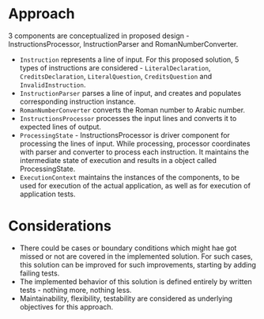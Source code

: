 # Approach

3 components are conceptualized in proposed design - InstructionsProcessor, InstructionParser and RomanNumberConverter.
 
 - `Instruction` represents a line of input. For this proposed solution, 5 types of instructions are considered - `LiteralDeclaration`, `CreditsDeclaration`, `LiteralQuestion`, `CreditsQuestion` and `InvalidInstruction`.
 - `InstructionParser` parses a line of input, and creates and populates corresponding instruction instance.
 - `RomanNumberConverter` converts the Roman number to Arabic number.
 - `InstructionsProcessor` processes the input lines and converts it to expected lines of output.
 - `ProcessingState` - InstructionsProcessor is driver component for processing the lines of input. While processing, processor coordinates with parser and converter to process each instruction. It maintains the intermediate state of execution and results in a object called ProcessingState.
 - `ExecutionContext` maintains the instances of the components, to be used for execution of the actual application, as well as for execution of application tests.

# Considerations

 - There could be cases or boundary conditions which might hae got missed or not are covered in the implemented solution. For such cases, this solution can be improved for such improvements, starting by adding failing tests. 
 - The implemented behavior of this solution is defined entirely by written tests - nothing more, nothing less.
 - Maintainability, flexibility, testability are considered as underlying objectives for this approach.
 